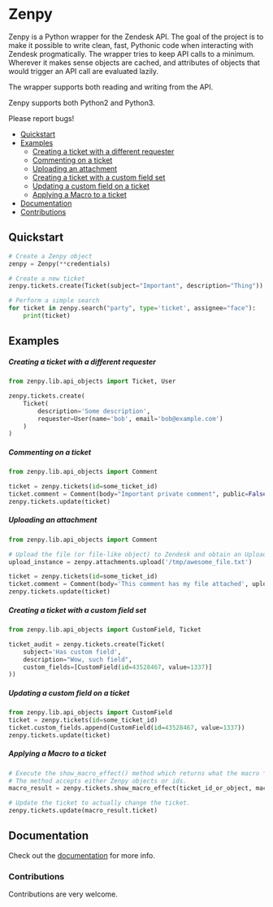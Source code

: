 # Zenpy

Zenpy is a Python wrapper for the Zendesk API. The goal of the project is to make it possible to write clean, fast, Pythonic code when interacting with Zendesk progmatically. The wrapper tries to keep API calls to a minimum. Wherever it makes sense objects are cached, and attributes of objects that would trigger an API call are evaluated lazily. 

The wrapper supports both reading and writing from the API.

Zenpy supports both Python2 and Python3. 

Please report bugs!

* [Quickstart](#quickstart)
* [Examples](#examples)
    * [Creating a ticket with a different requester](#creating-a-ticket-with-a-different-requester)
    * [Commenting on a ticket](#commenting-on-a-ticket)
    * [Uploading an attachment](#uploading-an-attachment)
    * [Creating a ticket with a custom field set](#creating-a-ticket-with-a-custom-field-set)
    * [Updating a custom field on a ticket](#updating-a-custom-field-on-a-ticket)
    * [Applying a Macro to a ticket](#applying-a-macro-to-a-ticket)
* [Documentation](#documentation)
* [Contributions](#contributions)



## Quickstart

```python
# Create a Zenpy object
zenpy = Zenpy(**credentials)

# Create a new ticket
zenpy.tickets.create(Ticket(subject="Important", description="Thing"))

# Perform a simple search
for ticket in zenpy.search("party", type='ticket', assignee="face"):
    print(ticket)
```

## Examples

##### Creating a ticket with a different requester

```python
from zenpy.lib.api_objects import Ticket, User

zenpy.tickets.create(
    Ticket(
        description='Some description',
        requester=User(name='bob', email='bob@example.com')
    )
)
```

##### Commenting on a ticket

```python
from zenpy.lib.api_objects import Comment

ticket = zenpy.tickets(id=some_ticket_id)
ticket.comment = Comment(body="Important private comment", public=False)
zenpy.tickets.update(ticket)
```

##### Uploading an attachment

```python
from zenpy.lib.api_objects import Comment

# Upload the file (or file-like object) to Zendesk and obtain an Upload instance
upload_instance = zenpy.attachments.upload('/tmp/awesome_file.txt')

ticket = zenpy.tickets(id=some_ticket_id)
ticket.comment = Comment(body='This comment has my file attached', uploads=[upload_instance.token])
zenpy.tickets.update(ticket)
```

##### Creating a ticket with a custom field set

```python
from zenpy.lib.api_objects import CustomField, Ticket

ticket_audit = zenpy.tickets.create(Ticket(
    subject='Has custom field',
    description="Wow, such field",
    custom_fields=[CustomField(id=43528467, value=1337)]
))
```

##### Updating a custom field on a ticket

```python
from zenpy.lib.api_objects import CustomField
ticket = zenpy.tickets(id=some_ticket_id)
ticket.custom_fields.append(CustomField(id=43528467, value=1337))
zenpy.tickets.update(ticket)
```

##### Applying a Macro to a ticket

```python
# Execute the show_macro_effect() method which returns what the macro *would* do.
# The method accepts either Zenpy objects or ids. 
macro_result = zenpy.tickets.show_macro_effect(ticket_id_or_object, macro_id_or_object)

# Update the ticket to actually change the ticket. 
zenpy.tickets.update(macro_result.ticket)
```

## Documentation

Check out the [documentation](http://docs.facetoe.com.au/) for more info.

### Contributions
Contributions are very welcome. 


